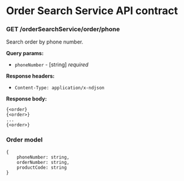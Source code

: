 # Order Search Service API contract

### GET /orderSearchService/order/phone

Search order by phone number.

**Query params:**

* `phoneNumber` - [string] _required_

**Response headers:**

* `Content-Type: application/x-ndjson`

**Response body:**

```
{<order}
{<order>}
...
{<order>}
```

### Order model

```
{
    phoneNumber: string,
    orderNumber: string,
    productCode: string
}
```